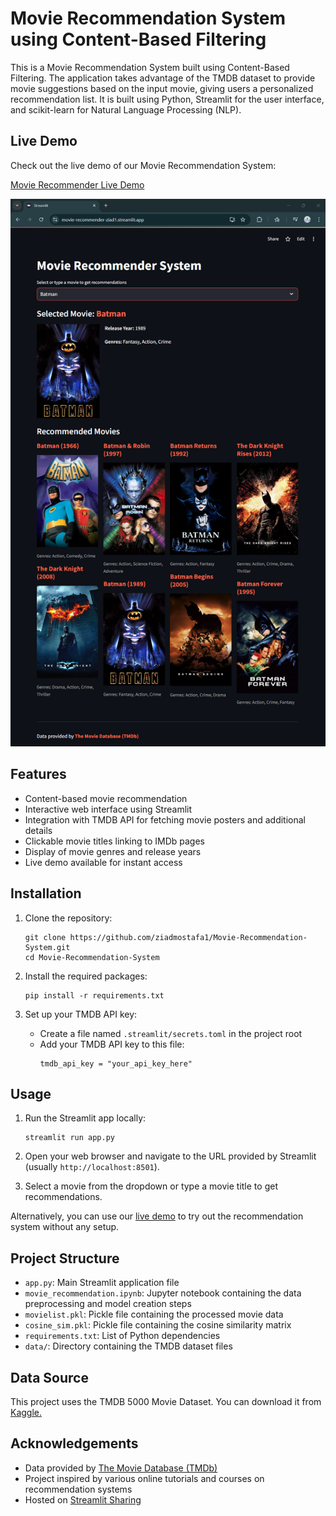 # Movie Recommendation System using Content-Based Filtering

This is a Movie Recommendation System built using Content-Based Filtering. The application takes advantage of the TMDB dataset to provide movie suggestions based on the input movie, giving users a personalized recommendation list. It is built using Python, Streamlit for the user interface, and scikit-learn for Natural Language Processing (NLP).


## Live Demo

Check out the live demo of our Movie Recommendation System:

[Movie Recommender Live Demo](https://movie-recommender-ziad1.streamlit.app/)

![Movie Recommender Demo](demo_screenshot.png)

## Features

- Content-based movie recommendation
- Interactive web interface using Streamlit
- Integration with TMDB API for fetching movie posters and additional details
- Clickable movie titles linking to IMDb pages
- Display of movie genres and release years
- Live demo available for instant access

## Installation

1. Clone the repository:
   ```
   git clone https://github.com/ziadmostafa1/Movie-Recommendation-System.git
   cd Movie-Recommendation-System
   ```

2. Install the required packages:
   ```
   pip install -r requirements.txt
   ```

3. Set up your TMDB API key:
   - Create a file named `.streamlit/secrets.toml` in the project root
   - Add your TMDB API key to this file:
     ```
     tmdb_api_key = "your_api_key_here"
     ```

## Usage

1. Run the Streamlit app locally:
   ```
   streamlit run app.py
   ```

2. Open your web browser and navigate to the URL provided by Streamlit (usually `http://localhost:8501`).

3. Select a movie from the dropdown or type a movie title to get recommendations.

Alternatively, you can use our [live demo](https://movie-recommender-ziad1.streamlit.app/) to try out the recommendation system without any setup.

## Project Structure

- `app.py`: Main Streamlit application file
- `movie_recommendation.ipynb`: Jupyter notebook containing the data preprocessing and model creation steps
- `movielist.pkl`: Pickle file containing the processed movie data
- `cosine_sim.pkl`: Pickle file containing the cosine similarity matrix
- `requirements.txt`: List of Python dependencies
- `data/`: Directory containing the TMDB dataset files

## Data Source

This project uses the TMDB 5000 Movie Dataset. You can download it from [Kaggle.](https://www.kaggle.com/tmdb/tmdb-movie-metadata)


## Acknowledgements

- Data provided by [The Movie Database (TMDb)](https://www.themoviedb.org)
- Project inspired by various online tutorials and courses on recommendation systems
- Hosted on [Streamlit Sharing](https://streamlit.io/sharing)
